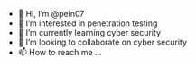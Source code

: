 - 👋 Hi, I’m @pein07
- 👀 I’m interested in penetration testing
- 🌱 I’m currently learning cyber security
- 💞️ I’m looking to collaborate on cyber security
- 📫 How to reach me ...

<!---
pein07/pein07 is a ✨ special ✨ repository because its `README.md` (this file) appears on your GitHub profile.
You can click the Preview link to take a look at your changes.
--->
